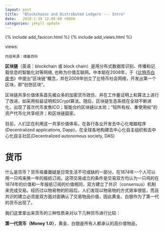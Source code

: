 ```yaml
---
layout: post
title:  "Blockchains and Distributed Ledgers --- Intro"
date:   2018-1-19 12:00:00 +0000
categories: jekyll update
---
```

{% include add_favicon.html %}
{% include add_views.html %}

<span id="busuanzi_container_page_pv">
   views: <span id="busuanzi_value_page_pv"></span>
</span>

`内容来源：维基百科`

**区块链**（英语：blockchain 或 block chain）是用分布式数据库识别、传播和记载信息的智能化对等网络, 也称为价值互联网。中本聪在2008年，于《[比特币白皮书](https://bitcoin.org/bitcoin.pdf)》中提出“区块链”概念，并在2009年创立了比特币社会网络，开发出第一个区块，即“创世区块”。

区块链共享价值体系首先被众多的加密货币效仿，并在工作量证明上和算法上进行了改进，如采用权益证明和SCrypt算法。随后，区块链生态系统在全球不断进化，出现了首次代币发售ICO；智能合约区块链以太坊；“轻所有权、重使用权”的资产代币化共享经济；和区块链国家。

目前，人们正在利用这一共享价值体系，在各行各业开发去中心化电脑程序(Decentralized applications, Dapp)，在全球各地构建去中心化自主组织和去中心化自主社区(Decentralized autonomous society, DAS)


# 货币

什么是货币？货币毋庸置疑是日常生活不可或缺的一部分，在1874年一个人可以用一只鸡来换一年的报纸订阅。这项交易成立的条件是交易双方均认为一只鸡的在1874年的价值和一年报纸订阅的价值相同，双方建立了共识（consensus）机制来完成交易。经历过以物易物的阶段后，人们发现以物易物的方式效率很低，而且共识的建立必须是双方面对面确认了交易物品价值，因此黄金、白银作为了第一代的货币出现了。

我们这里拿出来货币的三种性质来对以下几种货币进行比较：

**第一代货币（Money 1.0）**，黄金、白银是所有人都承认的高价值物品，

